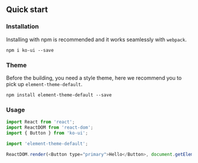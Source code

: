 ## Quick start

### Installation
Installing with npm is recommended and it works seamlessly with `webpack`.

```shell
npm i ko-ui --save
```
### Theme
Before the building, you need a style theme, here we recommend you to pick up `element-theme-default`.

```shell
npm install element-theme-default --save
```

### Usage

```js
import React from 'react';
import ReactDOM from 'react-dom';
import { Button } from 'ko-ui';

import 'element-theme-default';

ReactDOM.render(<Button type="primary">Hello</Button>, document.getElementById('app'));

```

